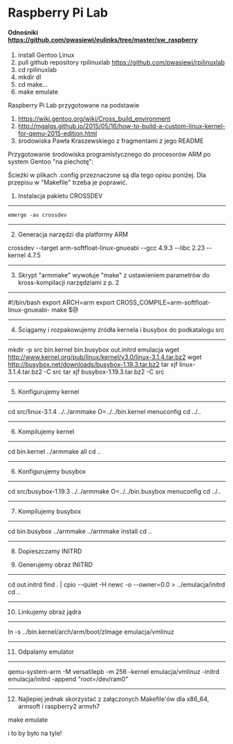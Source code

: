 # Raspberry Pi Lab 

#### Odnośniki https://github.com/pwasiewi/eulinks/tree/master/sw_raspberry

1. install Gentoo Linux
2. pull github repository rpilinuxlab https://github.com/pwasiewi/rpilinuxlab
3. cd rpilinuxlab
4. mkdir dl
5. cd make...
6. make emulate

Raspberry Pi Lab przygotowane na podstawie 
1) https://wiki.gentoo.org/wiki/Cross_build_environment
2) http://mgalgs.github.io/2015/05/16/how-to-build-a-custom-linux-kernel-for-qemu-2015-edition.html
3) środowiska Pawła Kraszewskiego z fragmentami z jego README

Przygotowanie środowiska programistycznego do procesorów ARM po system Gentoo
"na piechotę":

Ścieżki w plikach .config przeznaczone są dla tego opisu poniżej. Dla przepisu
w "Makefile" trzeba je poprawić.

1. Instalacja pakietu CROSSDEV

----------------------------------------------------------------------------
```
emerge -av crossdev
```
----------------------------------------------------------------------------

2. Generacja narzędzi dla platformy ARM

crossdev --target arm-softfloat-linux-gnueabi --gcc 4.9.3 --libc 2.23 --kernel 4.7.5

----------------------------------------------------------------------------

3. Skrypt "armmake" wywołuje "make" z ustawieniem parametrów do kross-kompilacji
   narzędziami z p. 2

----------------------------------------------------------------------------

#!/bin/bash
export ARCH=arm
export CROSS_COMPILE=arm-softfloat-linux-gnueabi-
make $@

----------------------------------------------------------------------------

4. Ściągamy i rozpakowujemy źródła kernela i busybox do podkatalogu src

----------------------------------------------------------------------------

mkdir -p src bin.kernel bin.busybox out.initrd emulacja
wget http://www.kernel.org/pub/linux/kernel/v3.0/linux-3.1.4.tar.bz2
wget http://busybox.net/downloads/busybox-1.19.3.tar.bz2
tar xjf linux-3.1.4.tar.bz2 -C src
tar xjf busybox-1.19.3.tar.bz2 -C src

----------------------------------------------------------------------------

5. Konfigurujemy kernel

----------------------------------------------------------------------------

cd src/linux-3.1.4
../../armmake O=../../bin.kernel menuconfig
cd ../..

----------------------------------------------------------------------------

6. Kompilujemy kernel

----------------------------------------------------------------------------

cd bin.kernel
../armmake all
cd ..

----------------------------------------------------------------------------

6. Konfigurujemy busybox

----------------------------------------------------------------------------

cd src/busybox-1.19.3
../../armmake O=../../bin.busybox menuconfig
cd ../..

----------------------------------------------------------------------------

7. Kompilujemy busybox

----------------------------------------------------------------------------

cd bin.busybox
../armmake
../armmake install
cd ..

----------------------------------------------------------------------------

8. Dopieszczamy INITRD

9. Generujemy obraz INITRD

----------------------------------------------------------------------------

cd out.initrd
find . | cpio --quiet -H newc -o --owner=0.0 > ../emulacja/initrd
cd ..

----------------------------------------------------------------------------

10. Linkujemy obraz jądra

----------------------------------------------------------------------------

ln -s ../bin.kernel/arch/arm/boot/zImage emulacja/vmlinuz

----------------------------------------------------------------------------

11. Odpalamy emulator

----------------------------------------------------------------------------

qemu-system-arm -M versatilepb -m 256 -kernel emulacja/vmlinuz -initrd emulacja/initrd -append "root=/dev/ram0"

----------------------------------------------------------------------------

12. Najlepiej jednak skorzystać z załączonych Makefile'ów dla x86_64, armsoft i raspberry2 armvh7

make emulate

i to by było na tyle!
